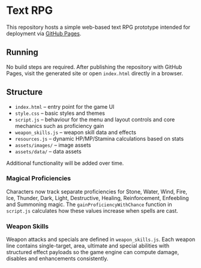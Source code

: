 # Text RPG

This repository hosts a simple web-based text RPG prototype intended for deployment via [GitHub Pages](https://pages.github.com/).

## Running

No build steps are required. After publishing the repository with GitHub Pages, visit the generated site or open `index.html` directly in a browser.

## Structure

- `index.html` – entry point for the game UI
- `style.css` – basic styles and themes
- `script.js` – behaviour for the menu and layout controls
  and core mechanics such as proficiency gain
- `weapon_skills.js` – weapon skill data and effects
- `resources.js` – dynamic HP/MP/Stamina calculations based on stats
- `assets/images/` – image assets
- `assets/data/` – data assets

Additional functionality will be added over time.

### Magical Proficiencies

Characters now track separate proficiencies for Stone, Water, Wind, Fire, Ice, Thunder, Dark, Light, Destructive, Healing, Reinforcement, Enfeebling and Summoning magic. The `gainProficiencyWithChance` function in `script.js` calculates how these values increase when spells are cast.

### Weapon Skills

Weapon attacks and specials are defined in `weapon_skills.js`. Each weapon line contains single-target, area, ultimate and special abilities with structured effect payloads so the game engine can compute damage, disables and enhancements consistently.

